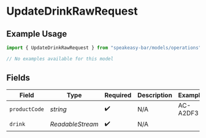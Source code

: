 # UpdateDrinkRawRequest

## Example Usage

```typescript
import { UpdateDrinkRawRequest } from "speakeasy-bar/models/operations";

// No examples available for this model
```

## Fields

| Field                        | Type                         | Required                     | Description                  | Example                      |
| ---------------------------- | ---------------------------- | ---------------------------- | ---------------------------- | ---------------------------- |
| `productCode`                | *string*                     | :heavy_check_mark:           | N/A                          | AC-A2DF3                     |
| `drink`                      | *ReadableStream<Uint8Array>* | :heavy_check_mark:           | N/A                          |                              |